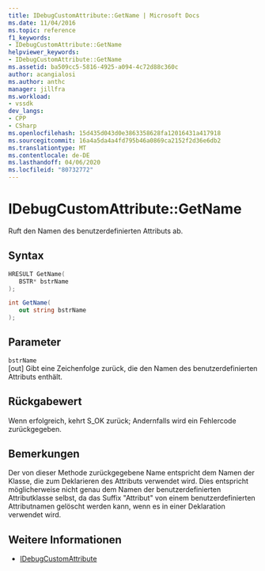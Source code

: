 ```yaml
---
title: IDebugCustomAttribute::GetName | Microsoft Docs
ms.date: 11/04/2016
ms.topic: reference
f1_keywords:
- IDebugCustomAttribute::GetName
helpviewer_keywords:
- IDebugCustomAttribute::GetName
ms.assetid: ba509cc5-5816-4925-a094-4c72d88c360c
author: acangialosi
ms.author: anthc
manager: jillfra
ms.workload:
- vssdk
dev_langs:
- CPP
- CSharp
ms.openlocfilehash: 15d435d043d0e3863358628fa12016431a417918
ms.sourcegitcommit: 16a4a5da4a4fd795b46a0869ca2152f2d36e6db2
ms.translationtype: MT
ms.contentlocale: de-DE
ms.lasthandoff: 04/06/2020
ms.locfileid: "80732772"
---
```

# <a name="idebugcustomattributegetname"></a>IDebugCustomAttribute::GetName
Ruft den Namen des benutzerdefinierten Attributs ab.

## <a name="syntax"></a>Syntax

```cpp
HRESULT GetName( 
   BSTR* bstrName
);
```

```csharp
int GetName(
   out string bstrName
);
```

## <a name="parameters"></a>Parameter
`bstrName`\
[out] Gibt eine Zeichenfolge zurück, die den Namen des benutzerdefinierten Attributs enthält.

## <a name="return-value"></a>Rückgabewert
 Wenn erfolgreich, kehrt S_OK zurück; Andernfalls wird ein Fehlercode zurückgegeben.

## <a name="remarks"></a>Bemerkungen
 Der von dieser Methode zurückgegebene Name entspricht dem Namen der Klasse, die zum Deklarieren des Attributs verwendet wird. Dies entspricht möglicherweise nicht genau dem Namen der benutzerdefinierten Attributklasse selbst, da das Suffix "Attribut" von einem benutzerdefinierten Attributnamen gelöscht werden kann, wenn es in einer Deklaration verwendet wird.

## <a name="see-also"></a>Weitere Informationen
- [IDebugCustomAttribute](../../../extensibility/debugger/reference/idebugcustomattribute.md)
